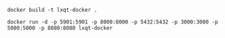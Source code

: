 

`docker build -t lxqt-docker .`

`docker run -d -p 5901:5901 -p 8000:8000 -p 5432:5432 -p 3000:3000 -p 5000:5000 -p 8080:8080 lxqt-docker`

